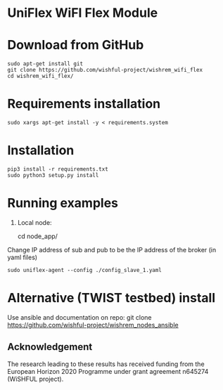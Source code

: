 UniFlex WiFI Flex Module
============================

Download from GitHub
====================================

	sudo apt-get install git
	git clone https://github.com/wishful-project/wishrem_wifi_flex
	cd wishrem_wifi_flex/

Requirements installation
============

	sudo xargs apt-get install -y < requirements.system

Installation
============

	pip3 install -r requirements.txt
	sudo python3 setup.py install

Running examples
================

1. Local node:

	cd node_app/

Change IP address of sub and pub to be the IP address of the broker (in yaml files)

	sudo uniflex-agent --config ./config_slave_1.yaml


Alternative (TWIST testbed) install
================

Use ansible and documentation on repo:
	git clone https://github.com/wishful-project/wishrem_nodes_ansible

## Acknowledgement
The research leading to these results has received funding from the European
Horizon 2020 Programme under grant agreement n645274 (WiSHFUL project).
